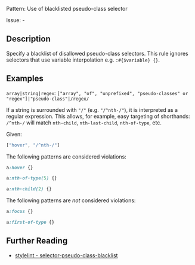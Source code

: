 Pattern: Use of blacklisted pseudo-class selector

Issue: -

## Description

Specify a blacklist of disallowed pseudo-class selectors. This rule ignores selectors that use variable interpolation e.g. `:#{$variable} {}`.

## Examples

`array|string|regex`: `["array", "of", "unprefixed", "pseudo-classes" or "regex"]|"pseudo-class"|/regex/`

If a string is surrounded with `"/"` (e.g. `"/^nth-/"`), it is interpreted as a regular expression. This allows, for example, easy targeting of shorthands: `/^nth-/` will match `nth-child`, `nth-last-child`, `nth-of-type`, etc.

Given:

```js
["hover", "/^nth-/"]
```

The following patterns are considered violations:

```css
a:hover {}
```

```css
a:nth-of-type(5) {}
```

```css
a:nth-child(2) {}
```

The following patterns are *not* considered violations:

```css
a:focus {}
```

```css
a:first-of-type {}
```

## Further Reading

* [stylelint - selector-pseudo-class-blacklist](https://stylelint.io/user-guide/rules/selector-pseudo-class-blacklist)